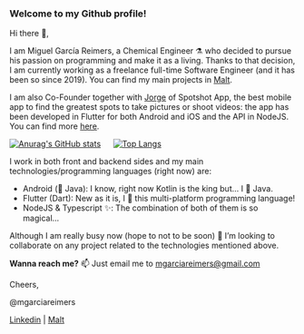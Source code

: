 ### Welcome to my Github profile!

Hi there 👋, 

I am Miguel García Reimers, a Chemical Engineer ⚗️ who decided to pursue his passion on programming and make it as a living. Thanks to that decision, I am currently working as a freelance full-time Software Engineer (and it has been so since 2019). You can find my main projects in [Malt](https://www.malt.es/profile/mgarciareimers).

I am also Co-Founder together with [Jorge](https://www.linkedin.com/in/jorgegpalacios/) of Spotshot App, the best mobile app to find the greatest spots to take pictures or shoot videos: the app has been developed in Flutter for both Android and iOS and the API in NodeJS. You can find more [here](https://appspotshot.com).

[![Anurag's GitHub stats](https://github-readme-stats.vercel.app/api?username=mgarciareimers&count_private=true&show_icons=true&line_height=28)](https://github.com/anuraghazra/github-readme-stats) &#8195; [![Top Langs](https://github-readme-stats.vercel.app/api/top-langs/?username=mgarciareimers&langs_count=10&hide=python&layout=compact)](https://github.com/anuraghazra/github-readme-stats)

I work in both front and backend sides and my main technologies/programming languages (right now) are:

- Android (👀 Java): I know, right now Kotlin is the king but... I 💚 Java.
- Flutter (Dart): New as it is, I 🧡 this multi-platform programming language!
- NodeJS & Typescript ✨: The combination of both of them is so magical...

Although I am really busy now (hope to not to be soon) 💞️ I’m looking to collaborate on any project related to the technologies mentioned above.

**Wanna reach me?** 📫 Just email me to mgarciareimers@gmail.com

Cheers,

@mgarciareimers 

[Linkedin](https://www.linkedin.com/in/miguelgarciareimers)  |  [Malt](https://www.malt.es/profile/mgarciareimers)

<!---
mgarciareimers/mgarciareimers is a ✨ special ✨ repository because its `README.md` (this file) appears on your GitHub profile.
You can click the Preview link to take a look at your changes.
--->
